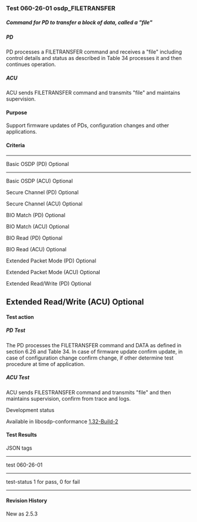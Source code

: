 ### Test 060-26-01 osdp_FILETRANSFER

##### Command for PD to transfer a block of data, called a "file"

##### PD

PD processes a FILETRANSFER command and receives a "file" including
control details and status as described in Table 34 processes it and
then continues operation.

##### ACU

ACU sends FILETRANSFER command and transmits "file" and maintains
supervision.

#### Purpose

Support firmware updates of PDs, configuration changes and other
applications.

#### Criteria

  -----------------------------------------------------------------------
  Basic OSDP (PD)                     Optional
  ----------------------------------- -----------------------------------
  Basic OSDP (ACU)                    Optional

  Secure Channel (PD)                 Optional

  Secure Channel (ACU)                Optional

  BIO Match (PD)                      Optional

  BIO Match (ACU)                     Optional

  BIO Read (PD)                       Optional

  BIO Read (ACU)                      Optional

  Extended Packet Mode (PD)           Optional

  Extended Packet Mode (ACU)          Optional

  Extended Read/Write (PD)            Optional

  Extended Read/Write (ACU)           Optional
  -----------------------------------------------------------------------

#### 

#### Test action

##### PD Test

The PD processes the FILETRANSFER command and DATA as defined in section
6.26 and Table 34. In case of firmware update confirm update, in case of
configuration change confirm change, if other determine test procedure
at time of application.

##### ACU Test

ACU sends FILESTRANSFER command and transmits "file" and then maintains
supervision, confirm from trace and logs.

Development status

Available in libosdp-conformance
[1.32-Build-2](https://github.com/Security-Industry-Association/libosdp-conformance/releases/tag/1.32-2)

#### 

#### Test Results

JSON tags

  -----------------------------------------------------------------------
  test                                060-26-01
  ----------------------------------- -----------------------------------
  test-status                         1 for pass, 0 for fail

  -----------------------------------------------------------------------

#### Revision History

New as 2.5.3
